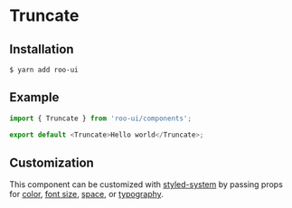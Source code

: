 # Truncate

<!-- STORY -->

## Installation

```shell
$ yarn add roo-ui
```

## Example

```js
import { Truncate } from 'roo-ui/components';

export default <Truncate>Hello world</Truncate>;
```

## Customization

This component can be customized with [styled-system](https://jxnblk.com/styled-system) by passing props for [color](http://jxnblk.com/styled-system/table#core), [font size](http://jxnblk.com/styled-system/table#core), [space](https://jxnblk.com/styled-system#space-theming), or [typography](http://jxnblk.com/styled-system/table#typography).
